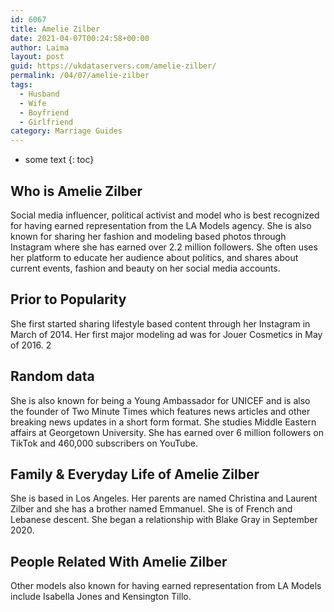 ```yaml
---
id: 6067
title: Amelie Zilber
date: 2021-04-07T00:24:58+00:00
author: Laima
layout: post
guid: https://ukdataservers.com/amelie-zilber/
permalink: /04/07/amelie-zilber
tags:
  - Husband
  - Wife
  - Boyfriend
  - Girlfriend
category: Marriage Guides
---
```


* some text
{: toc}


## Who is Amelie Zilber
                  
                  
                  
Social media influencer, political activist and model who is best recognized for having earned representation from the LA Models agency. She is also known for sharing her fashion and modeling based photos through Instagram where she has earned over 2.2 million followers. She often uses her platform to educate her audience about politics, and shares about current events, fashion and beauty on her social media accounts. 
                  
              
            
              
            
                
                
                
## Prior to Popularity
                  
                  
                  
She first started sharing lifestyle based content through her Instagram in March of 2014. Her first major modeling ad was for Jouer Cosmetics in May of 2016. 2
                  
              
            
              
            
                
                
                
## Random data
                  
                  
                  
She is also known for being a Young Ambassador for UNICEF and is also the founder of Two Minute Times which features news articles and other breaking news updates in a short form format. She studies Middle Eastern affairs at Georgetown University. She has earned over 6 million followers on TikTok and 460,000 subscribers on YouTube. 
                  
              
            
              
            
                
                
                
## Family & Everyday Life of Amelie Zilber
                  
                  
                  
She is based in Los Angeles. Her parents are named Christina and Laurent Zilber and she has a brother named Emmanuel. She is of French and Lebanese descent. She began a relationship with Blake Gray in September 2020. 
                  
              
            
              
            
                
                
                
## People Related With Amelie Zilber
                  
                  
                  
Other models also known for having earned representation from LA Models include Isabella Jones and Kensington Tillo. 
                  
              
            
              
            
                
              
            
              
              
            
            
              
            
          
          
          